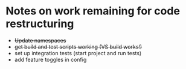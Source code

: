 # Notes on work remaining for code restructuring

 * ~~Update namespaces~~
 * ~~get build and test scripts working (VS build works!)~~
 * set up integration tests (start project and run tests)
 * add feature toggles in config